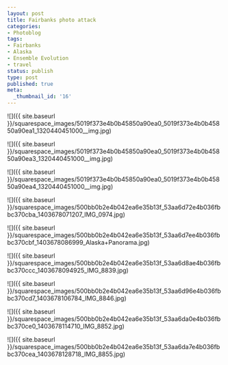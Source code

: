 ```yaml
---
layout: post
title: Fairbanks photo attack
categories:
- Photoblog
tags:
- Fairbanks
- Alaska
- Ensemble Evolution
- travel
status: publish
type: post
published: true
meta:
  _thumbnail_id: '16'
---
```



![]({{ site.baseurl }}/squarespace_images/5019f373e4b0b45850a90ea0_5019f373e4b0b45850a90ea1_1320440451000__img.jpg)
  

  
   
![]({{ site.baseurl }}/squarespace_images/5019f373e4b0b45850a90ea0_5019f373e4b0b45850a90ea3_1320440451000__img.jpg)
  

  
   
![]({{ site.baseurl }}/squarespace_images/5019f373e4b0b45850a90ea0_5019f373e4b0b45850a90ea4_1320440451000__img.jpg)
  

  
   
![]({{ site.baseurl }}/squarespace_images/500bb0b2e4b042ea6e35b13f_53aa6d72e4b036fbbc370cba_1403678071207_IMG_0974.jpg)
  

  
   
![]({{ site.baseurl }}/squarespace_images/500bb0b2e4b042ea6e35b13f_53aa6d7ee4b036fbbc370cbf_1403678086999_Alaska+Panorama.jpg)
  

  
   
![]({{ site.baseurl }}/squarespace_images/500bb0b2e4b042ea6e35b13f_53aa6d8ae4b036fbbc370ccc_1403678094925_IMG_8839.jpg)
  

  
   
![]({{ site.baseurl }}/squarespace_images/500bb0b2e4b042ea6e35b13f_53aa6d96e4b036fbbc370cd7_1403678106784_IMG_8846.jpg)
  

  
   
![]({{ site.baseurl }}/squarespace_images/500bb0b2e4b042ea6e35b13f_53aa6da0e4b036fbbc370ce0_1403678114710_IMG_8852.jpg)
  

  
   
![]({{ site.baseurl }}/squarespace_images/500bb0b2e4b042ea6e35b13f_53aa6da7e4b036fbbc370cea_1403678128718_IMG_8855.jpg)

